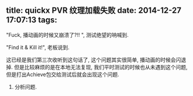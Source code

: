 title: quickx PVR 纹理加载失败
date: 2014-12-27 17:07:13
tags:
---

"Fuck, 播动画的时候又崩溃了?!! ", 测试绝望的呐喊到.

"Find it & Kill it!", 老板说到.


这已经是我们第三次收听到这句话了, 这个问题其实很简单, 播动画的时候会闪退掉. 但是比较麻烦的是在本地无法复现, 我们平时测试的时候也从未遇到这个问题, 但是打出Achieve包交给测试后就会出现这个问题.

1. 分析问题.